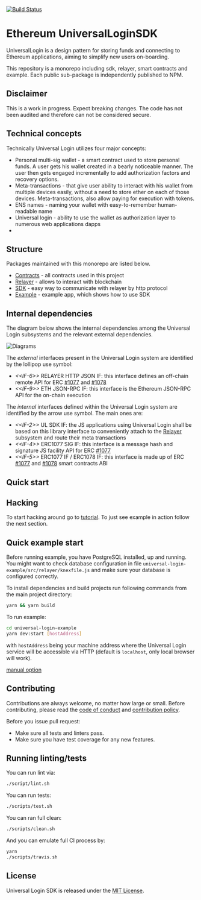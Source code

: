 [![Build Status](https://travis-ci.org/UniversalLogin/UniversalLoginSDK.svg?branch=master)](https://travis-ci.org/UniversalLogin/UniversalLoginSDK)

# Ethereum UniversalLoginSDK

UniversalLogin is a design pattern for storing funds and connecting to Ethereum applications, aiming to simplify new users on-boarding.

This repository is a monorepo including sdk, relayer, smart contracts and example. Each public sub-package is independently published to NPM.

## Disclaimer

This is a work in progress. Expect breaking changes. The code has not been audited and therefore can not be considered secure.

## Technical concepts
Technically Universal Login utilizes four major concepts:
- Personal multi-sig wallet - a smart contract used to store personal funds. A user gets his wallet created in a bearly noticeable manner. The user then gets engaged incrementally to add authorization factors and recovery options.
- Meta-transactions - that give user ability to interact with his wallet from multiple devices easily, without a need to store ether on each of those devices. Meta-transactions, also allow paying for execution with tokens.
- ENS names - naming your wallet with easy-to-remember human-readable name
- Universal login - ability to use the wallet as authorization layer to numerous web applications dapps
-
## Structure
Packages maintained with this monorepo are listed below.

- [Contracts](https://github.com/UniversalLogin/UniversalLoginSDK/tree/master/universal-login-contracts) - all contracts used in this project
- [Relayer](https://github.com/UniversalLogin/UniversalLoginSDK/blob/master/universal-login-relayer/README.md) - allows to interact with blockchain
- [SDK](https://github.com/UniversalLogin/UniversalLoginSDK/blob/master/universal-login-sdk/README.md) - easy way to communicate with relayer by http protocol
- [Example](https://github.com/UniversalLogin/UniversalLoginSDK/blob/master/universal-login-example/README.md) - example app, which shows how to use SDK

## Internal dependencies

The diagram below shows the internal dependencies among the Universal Login subsystems and the relevant external dependencies.

![Diagrams](./modeling/subsystems.png)

The *external* interfaces present in the Universal Login system are identified by the lollipop use symbol:

- _\<\<IF-6\>\>_ RELAYER HTTP JSON IF: this interface defines an off-chain remote API for ERC [#1077](https://github.com/ethereum/EIPs/pull/1077) and [#1078](https://github.com/ethereum/EIPs/pull/1078)
- _\<\<IF-9\>\>_ ETH JSON-RPC IF: this interface is the Ethereum JSON-RPC API for the on-chain execution

The *internal* interfaces defined within the Universal Login system are identified by the arrow use symbol. The main ones are:

- _\<\<IF-2\>\>_ UL SDK IF: the JS applications using Universal Login shall be based on this library interface to conveniently attach to the [Relayer](https://github.com/UniversalLogin/UniversalLoginSDK/blob/master/universal-login-relayer/README.md) subsystem and route their meta transactions
- _\<\<IF-4\>\>_ ERC1077 SIG IF: this interface is a message hash and signature JS facility API for ERC [#1077](https://github.com/ethereum/EIPs/pull/1077)
- _\<\<IF-5\>\>_ ERC1077 IF / ERC1078 IF: this interface is made up of ERC [#1077](https://github.com/ethereum/EIPs/pull/1077) and [#1078](https://github.com/ethereum/EIPs/pull/1078) smart contracts ABI


## Quick start

## Hacking
To start hacking around go to [tutorial](https://github.com/UniversalLogin/UniversalLoginSDK/blob/master/Tutorial.md).
To just see example in action follow the next section.

## Quick example start

Before running example, you have PostgreSQL installed, up and running.
You might want to check database configuration in file `universal-login-example/src/relayer/knexfile.js` and make sure your database is configured correctly.

To install dependencies and build projects run following commands from the main project directory:

```sh
yarn && yarn build
```

To run example:

```sh
cd universal-login-example
yarn dev:start [hostAddress]
```

with `hostAddress` being your machine address where the Universal Login service will be accessible via HTTP (default is `localhost`, only local browser will work).

[manual option](https://github.com/UniversalLogin/UniversalLoginSDK/blob/master/universal-login-example/README.md)


## Contributing

Contributions are always welcome, no matter how large or small. Before contributing, please read the [code of conduct](https://github.com/UniversalLogin/UniversalLoginSDK/blob/master/CODE_OF_CONDUCT.md) and [contribution policy](https://github.com/UniversalLogin/UniversalLoginSDK/blob/master/CONTRIBUTION.md).

Before you issue pull request:
* Make sure all tests and linters pass.
* Make sure you have test coverage for any new features.


## Running linting/tests

You can run lint via:

```sh
./script/lint.sh
```

You can run tests:

```sh
./scripts/test.sh
```

You can ran full clean:
```sh
./scripts/clean.sh
```

And you can emulate full CI process by:
```sh
yarn
./scripts/travis.sh
```

## License

Universal Login SDK is released under the [MIT License](https://opensource.org/licenses/MIT).

